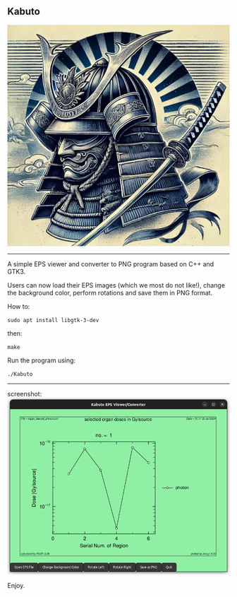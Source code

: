 **Kabuto**
---
![alt text](https://github.com/msbCyricTohoku/Kabuto/blob/main/icon/icon.png)

---

A simple EPS viewer and converter to PNG program based on C++ and GTK3.

Users can now load their EPS images (which we most do not like!), change the background color, perform rotations and save them in PNG format. 

How to:

```
sudo apt install libgtk-3-dev
```

then:
```
make
```

Run the program using:
```
./Kabuto
```
---
screenshot:
![alt text](https://github.com/msbCyricTohoku/Kabuto/blob/main/icon/screenshot1.png)

Enjoy.
